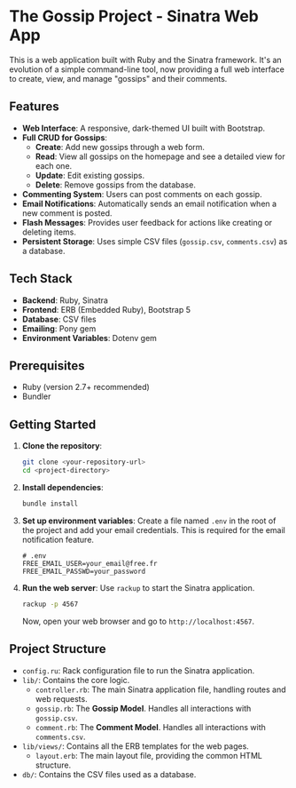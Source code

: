 # The Gossip Project - Sinatra Web App

This is a web application built with Ruby and the Sinatra framework. It's an evolution of a simple command-line tool, now providing a full web interface to create, view, and manage "gossips" and their comments.

## Features

*   **Web Interface**: A responsive, dark-themed UI built with Bootstrap.
*   **Full CRUD for Gossips**:
    *   **Create**: Add new gossips through a web form.
    *   **Read**: View all gossips on the homepage and see a detailed view for each one.
    *   **Update**: Edit existing gossips.
    *   **Delete**: Remove gossips from the database.
*   **Commenting System**: Users can post comments on each gossip.
*   **Email Notifications**: Automatically sends an email notification when a new comment is posted.
*   **Flash Messages**: Provides user feedback for actions like creating or deleting items.
*   **Persistent Storage**: Uses simple CSV files (`gossip.csv`, `comments.csv`) as a database.

## Tech Stack

*   **Backend**: Ruby, Sinatra
*   **Frontend**: ERB (Embedded Ruby), Bootstrap 5
*   **Database**: CSV files
*   **Emailing**: Pony gem
*   **Environment Variables**: Dotenv gem

## Prerequisites

*   Ruby (version 2.7+ recommended)
*   Bundler

## Getting Started

1.  **Clone the repository**:
    ```bash
    git clone <your-repository-url>
    cd <project-directory>
    ```

2.  **Install dependencies**:
    ```bash
    bundle install
    ```

3.  **Set up environment variables**:
    Create a file named `.env` in the root of the project and add your email credentials. This is required for the email notification feature.
    ```
    # .env
    FREE_EMAIL_USER=your_email@free.fr
    FREE_EMAIL_PASSWD=your_password
    ```

4.  **Run the web server**:
    Use `rackup` to start the Sinatra application.
    ```bash
    rackup -p 4567
    ```
    Now, open your web browser and go to `http://localhost:4567`.

## Project Structure

*   `config.ru`: Rack configuration file to run the Sinatra application.
*   `lib/`: Contains the core logic.
    *   `controller.rb`: The main Sinatra application file, handling routes and web requests.
    *   `gossip.rb`: The **Gossip Model**. Handles all interactions with `gossip.csv`.
    *   `comment.rb`: The **Comment Model**. Handles all interactions with `comments.csv`.
*   `lib/views/`: Contains all the ERB templates for the web pages.
    *   `layout.erb`: The main layout file, providing the common HTML structure.
*   `db/`: Contains the CSV files used as a database.
